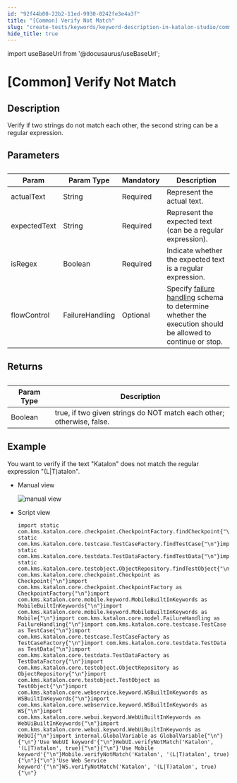 ```yaml
---
id: "92f44b00-22b2-11ed-9930-0242fe3e4a3f"
title: "[Common] Verify Not Match"
slug: "create-tests/keywords/keyword-description-in-katalon-studio/common-assertions/common-verify-not-match"
hide_title: true
---
```

import useBaseUrl from '@docusaurus/useBaseUrl';


# <a id="id_0" class="anchor_top_offset"/><a id="ariaid-title1" class="anchor_top_offset"/>[Common] Verify Not Match


## <a id="id_0__id_1" class="anchor_top_offset"/>Description  

              
<p xmlns="http://www.w3.org/1999/xhtml" className="p">Verify if two strings do not match each other, the second string   can be a regular expression.</p> 
      

## <a id="id_0__id_2" class="anchor_top_offset"/>Parameters  

              
<table xmlns="http://www.w3.org/1999/xhtml" className="table anchor_top_offset" id="id_0__16079895-550d-43b3-84c5-0004d7365e1f"><caption /><thead className="thead"><tr className><th className="entry anchor_top_offset" id="id_0__16079895-550d-43b3-84c5-0004d7365e1f__entry__1">Param</th><th className="entry anchor_top_offset" id="id_0__16079895-550d-43b3-84c5-0004d7365e1f__entry__2">Param Type</th><th className="entry anchor_top_offset" id="id_0__16079895-550d-43b3-84c5-0004d7365e1f__entry__3">Mandatory</th><th className="entry anchor_top_offset" id="id_0__16079895-550d-43b3-84c5-0004d7365e1f__entry__4">Description</th></tr></thead><tbody className="tbody"><tr className><td className="entry" headers="id_0__16079895-550d-43b3-84c5-0004d7365e1f__entry__1 id_0__16079895-550d-43b3-84c5-0004d7365e1f__entry__2 id_0__16079895-550d-43b3-84c5-0004d7365e1f__entry__3 id_0__16079895-550d-43b3-84c5-0004d7365e1f__entry__4 ">actualText</td><td className="entry" headers="id_0__16079895-550d-43b3-84c5-0004d7365e1f__entry__1 id_0__16079895-550d-43b3-84c5-0004d7365e1f__entry__2 id_0__16079895-550d-43b3-84c5-0004d7365e1f__entry__3 id_0__16079895-550d-43b3-84c5-0004d7365e1f__entry__4 ">String</td><td className="entry" headers="id_0__16079895-550d-43b3-84c5-0004d7365e1f__entry__1 id_0__16079895-550d-43b3-84c5-0004d7365e1f__entry__2 id_0__16079895-550d-43b3-84c5-0004d7365e1f__entry__3 id_0__16079895-550d-43b3-84c5-0004d7365e1f__entry__4 ">Required</td><td className="entry" headers="id_0__16079895-550d-43b3-84c5-0004d7365e1f__entry__1 id_0__16079895-550d-43b3-84c5-0004d7365e1f__entry__2 id_0__16079895-550d-43b3-84c5-0004d7365e1f__entry__3 id_0__16079895-550d-43b3-84c5-0004d7365e1f__entry__4 ">Represent the actual text.</td></tr><tr className><td className="entry" headers="id_0__16079895-550d-43b3-84c5-0004d7365e1f__entry__1 id_0__16079895-550d-43b3-84c5-0004d7365e1f__entry__2 id_0__16079895-550d-43b3-84c5-0004d7365e1f__entry__3 id_0__16079895-550d-43b3-84c5-0004d7365e1f__entry__4 ">expectedText</td><td className="entry" headers="id_0__16079895-550d-43b3-84c5-0004d7365e1f__entry__1 id_0__16079895-550d-43b3-84c5-0004d7365e1f__entry__2 id_0__16079895-550d-43b3-84c5-0004d7365e1f__entry__3 id_0__16079895-550d-43b3-84c5-0004d7365e1f__entry__4 ">String</td><td className="entry" headers="id_0__16079895-550d-43b3-84c5-0004d7365e1f__entry__1 id_0__16079895-550d-43b3-84c5-0004d7365e1f__entry__2 id_0__16079895-550d-43b3-84c5-0004d7365e1f__entry__3 id_0__16079895-550d-43b3-84c5-0004d7365e1f__entry__4 ">Required</td><td className="entry" headers="id_0__16079895-550d-43b3-84c5-0004d7365e1f__entry__1 id_0__16079895-550d-43b3-84c5-0004d7365e1f__entry__2 id_0__16079895-550d-43b3-84c5-0004d7365e1f__entry__3 id_0__16079895-550d-43b3-84c5-0004d7365e1f__entry__4 ">Represent the expected text (can be a regular expression).</td></tr><tr className><td className="entry" headers="id_0__16079895-550d-43b3-84c5-0004d7365e1f__entry__1 id_0__16079895-550d-43b3-84c5-0004d7365e1f__entry__2 id_0__16079895-550d-43b3-84c5-0004d7365e1f__entry__3 id_0__16079895-550d-43b3-84c5-0004d7365e1f__entry__4 ">isRegex</td><td className="entry" headers="id_0__16079895-550d-43b3-84c5-0004d7365e1f__entry__1 id_0__16079895-550d-43b3-84c5-0004d7365e1f__entry__2 id_0__16079895-550d-43b3-84c5-0004d7365e1f__entry__3 id_0__16079895-550d-43b3-84c5-0004d7365e1f__entry__4 ">Boolean</td><td className="entry" headers="id_0__16079895-550d-43b3-84c5-0004d7365e1f__entry__1 id_0__16079895-550d-43b3-84c5-0004d7365e1f__entry__2 id_0__16079895-550d-43b3-84c5-0004d7365e1f__entry__3 id_0__16079895-550d-43b3-84c5-0004d7365e1f__entry__4 ">Required</td><td className="entry" headers="id_0__16079895-550d-43b3-84c5-0004d7365e1f__entry__1 id_0__16079895-550d-43b3-84c5-0004d7365e1f__entry__2 id_0__16079895-550d-43b3-84c5-0004d7365e1f__entry__3 id_0__16079895-550d-43b3-84c5-0004d7365e1f__entry__4 ">Indicate whether the expected text is a regular         expression.</td></tr><tr className><td className="entry" headers="id_0__16079895-550d-43b3-84c5-0004d7365e1f__entry__1 id_0__16079895-550d-43b3-84c5-0004d7365e1f__entry__2 id_0__16079895-550d-43b3-84c5-0004d7365e1f__entry__3 id_0__16079895-550d-43b3-84c5-0004d7365e1f__entry__4 ">flowControl</td><td className="entry" headers="id_0__16079895-550d-43b3-84c5-0004d7365e1f__entry__1 id_0__16079895-550d-43b3-84c5-0004d7365e1f__entry__2 id_0__16079895-550d-43b3-84c5-0004d7365e1f__entry__3 id_0__16079895-550d-43b3-84c5-0004d7365e1f__entry__4 ">FailureHandling</td><td className="entry" headers="id_0__16079895-550d-43b3-84c5-0004d7365e1f__entry__1 id_0__16079895-550d-43b3-84c5-0004d7365e1f__entry__2 id_0__16079895-550d-43b3-84c5-0004d7365e1f__entry__3 id_0__16079895-550d-43b3-84c5-0004d7365e1f__entry__4 ">Optional</td><td className="entry" headers="id_0__16079895-550d-43b3-84c5-0004d7365e1f__entry__1 id_0__16079895-550d-43b3-84c5-0004d7365e1f__entry__2 id_0__16079895-550d-43b3-84c5-0004d7365e1f__entry__3 id_0__16079895-550d-43b3-84c5-0004d7365e1f__entry__4 ">Specify <a className="xref" href="/docs/maintain/configure-failure-handling-settings-in-katalon-studio">failure handling</a> schema to         determine whether the execution should be allowed to continue or         stop.</td></tr></tbody></table> 
      

## <a id="id_0__id_3" class="anchor_top_offset"/>Returns

              
<table xmlns="http://www.w3.org/1999/xhtml" className="table anchor_top_offset" id="id_0__aeb221e4-88bb-4396-a883-d503e3f5921c"><caption /><thead className="thead"><tr className><th className="entry anchor_top_offset" id="id_0__aeb221e4-88bb-4396-a883-d503e3f5921c__entry__1">Param Type</th><th className="entry anchor_top_offset" id="id_0__aeb221e4-88bb-4396-a883-d503e3f5921c__entry__2">Description</th></tr></thead><tbody className="tbody"><tr className><td className="entry" headers="id_0__aeb221e4-88bb-4396-a883-d503e3f5921c__entry__1 id_0__aeb221e4-88bb-4396-a883-d503e3f5921c__entry__2 ">Boolean</td><td className="entry" headers="id_0__aeb221e4-88bb-4396-a883-d503e3f5921c__entry__1 id_0__aeb221e4-88bb-4396-a883-d503e3f5921c__entry__2 ">true, if two given strings do NOT match each other;         otherwise, false.</td></tr></tbody></table> 
      

## <a id="id_0__id_4" class="anchor_top_offset"/>Example 

              
<p xmlns="http://www.w3.org/1999/xhtml" className="p">You want to verify if the text "Katalon" does not match the   regular expression "(L|T)atalon".</p> 
      
<ul xmlns="http://www.w3.org/1999/xhtml" className="ul"><li className="li">     <p className="p">Manual view</p>     <p className="p">       <img className="image" width={600} src={useBaseUrl("/c5f21e30-5a3c-11ed-a602-0242cfbc79b5.png")} alt="manual view" /></p>   </li><li className="li">     <p className="p">Script view </p>     <pre className="pre codeblock"><code>import static com.kms.katalon.core.checkpoint.CheckpointFactory.findCheckpoint{"\n"}import static com.kms.katalon.core.testcase.TestCaseFactory.findTestCase{"\n"}import static com.kms.katalon.core.testdata.TestDataFactory.findTestData{"\n"}import static com.kms.katalon.core.testobject.ObjectRepository.findTestObject{"\n"}import com.kms.katalon.core.checkpoint.Checkpoint as Checkpoint{"\n"}import com.kms.katalon.core.checkpoint.CheckpointFactory as CheckpointFactory{"\n"}import com.kms.katalon.core.mobile.keyword.MobileBuiltInKeywords as MobileBuiltInKeywords{"\n"}import com.kms.katalon.core.mobile.keyword.MobileBuiltInKeywords as Mobile{"\n"}import com.kms.katalon.core.model.FailureHandling as FailureHandling{"\n"}import com.kms.katalon.core.testcase.TestCase as TestCase{"\n"}import com.kms.katalon.core.testcase.TestCaseFactory as TestCaseFactory{"\n"}import com.kms.katalon.core.testdata.TestData as TestData{"\n"}import com.kms.katalon.core.testdata.TestDataFactory as TestDataFactory{"\n"}import com.kms.katalon.core.testobject.ObjectRepository as ObjectRepository{"\n"}import com.kms.katalon.core.testobject.TestObject as TestObject{"\n"}import com.kms.katalon.core.webservice.keyword.WSBuiltInKeywords as WSBuiltInKeywords{"\n"}import com.kms.katalon.core.webservice.keyword.WSBuiltInKeywords as WS{"\n"}import com.kms.katalon.core.webui.keyword.WebUiBuiltInKeywords as WebUiBuiltInKeywords{"\n"}import com.kms.katalon.core.webui.keyword.WebUiBuiltInKeywords as WebUI{"\n"}import internal.GlobalVariable as GlobalVariable{"\n"}{"\n"}'Use WebUI keyword'{"\n"}WebUI.verifyNotMatch('Katalon', '(L|T)atalon', true){"\n"}{"\n"}'Use Mobile keyword'{"\n"}Mobile.verifyNotMatch('Katalon', '(L|T)atalon', true){"\n"}{"\n"}'Use Web Service keyword'{"\n"}WS.verifyNotMatch('Katalon', '(L|T)atalon', true){"\n"}</code></pre>   </li></ul> 
      
